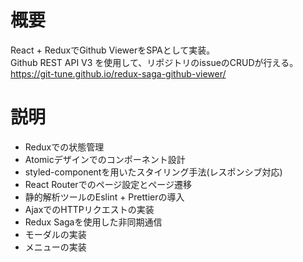 # 概要
React + ReduxでGithub ViewerをSPAとして実装。  
Github REST API V3 を使用して、リポジトリのissueのCRUDが行える。  
https://git-tune.github.io/redux-saga-github-viewer/

# 説明
* Reduxでの状態管理  
* Atomicデザインでのコンポーネント設計  
* styled-componentを用いたスタイリング手法(レスポンシブ対応)  
* React Routerでのページ設定とページ遷移  
* 静的解析ツールのEslint + Prettierの導入  
* AjaxでのHTTPリクエストの実装  
* Redux Sagaを使用した非同期通信  
* モーダルの実装  
* メニューの実装  
